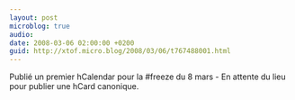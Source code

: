 ```yaml
---
layout: post
microblog: true
audio: 
date: 2008-03-06 02:00:00 +0200
guid: http://xtof.micro.blog/2008/03/06/t767488001.html
---
```

Publié un premier hCalendar pour la #freeze du 8 mars - En attente du lieu pour publier une hCard canonique.
